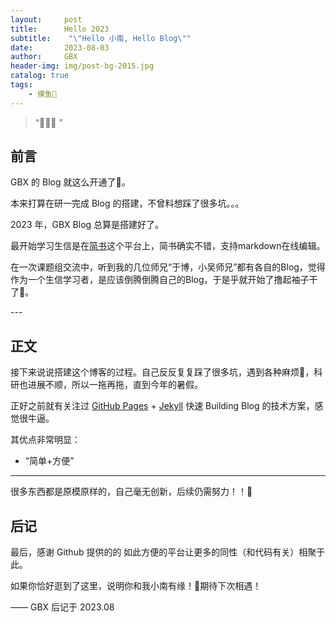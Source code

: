 ```yaml
---
layout:     post
title:      Hello 2023
subtitle:    "\"Hello 小南, Hello Blog\""
date:       2023-08-03
author:     GBX
header-img: img/post-bg-2015.jpg
catalog: true
tags:
    - 摸鱼🦑
---
```


> “🙉🙉🙉 ”


## 前言

GBX 的 Blog 就这么开通了🥰。

本来打算在研一完成 Blog 的搭建，不曾料想踩了很多坑。。。

2023 年，GBX Blog 总算是搭建好了。

最开始学习生信是在[简书](www.jianshu.com)这个平台上，简书确实不错，支持markdown在线编辑。

在一次课题组交流中，听到我的几位师兄“于博，小吴师兄”都有各自的Blog，觉得作为一个生信学习者，是应该倒腾倒腾自己的Blog，于是乎就开始了撸起袖子干了🥴。

<p id = "build"></p>
---

## 正文

接下来说说搭建这个博客的过程。自己反反复复踩了很多坑，遇到各种麻烦🥶，科研也进展不顺，所以一拖再拖，直到今年的暑假。  

正好之前就有关注过 [GitHub Pages](https://pages.github.com/) + [Jekyll](http://jekyllrb.com/) 快速 Building Blog 的技术方案，感觉很牛逼。

其优点非常明显：

* “简单+方便”


---


很多东西都是原模原样的，自己毫无创新，后续仍需努力！！🥺



## 后记

最后，感谢 Github 提供的的 如此方便的平台让更多的同性（和代码有关）相聚于此。

如果你恰好逛到了这里，说明你和我小南有缘！🧐期待下次相遇！

—— GBX 后记于 2023.08
